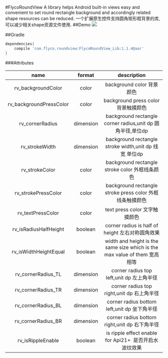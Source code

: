 #FlycoRoundView
A library helps Android built-in views easy and convenient to set round rectangle background and accordingly related shape resources can be reduced.
一个扩展原生控件支持圆角矩形框背景的库,可以减少相关shape资源文件使用.
##Demo
![](https://github.com/H07000223/FlycoRoundView/blob/master/preview.gif)

##Gradle

```groovy
dependencies{
    compile 'com.flyco.roundview:FlycoRoundView_Lib:1.1.4@aar'
}
```

###Attributes

|name|format|description|
|:---:|:---:|:---:|
| rv_backgroundColor | color | background color 背景颜色
| rv_backgroundPressColor | color | background press color 背景触摸颜色
| rv_cornerRadius | dimension | background rectangle corner radius,unit dp 圆角半径,单位dp
| rv_strokeWidth | dimension | background rectangle stroke width,unit dp 线宽 单位dp
| rv_strokeColor | color |background rectangle stroke color 外框线条颜色
| rv_strokePressColor | color |background rectangle stroke press color 外框线条触摸颜色
| rv_textPressColor | color |text press color 文字触摸颜色
| rv_isRadiusHalfHeight | boolean | corner radius is half of height 左右对称圆角效果
| rv_isWidthHeightEqual | boolean | width and height is the same size which is the max value of them 宽高相等
| rv_cornerRadius_TL | dimension | corner radius top left,unit dp 左上角半径
| rv_cornerRadius_TR | dimension | corner radius top right,unit dp 右上角半径
| rv_cornerRadius_BL | dimension | corner radius bottom left,unit dp 坐下角半径
| rv_cornerRadius_BR | dimension | corner radius bottom right,unit dp 右下角半径
| rv_isRippleEnable | boolean | is ripple effect enable for Api21+  是否开启水波纹效果

